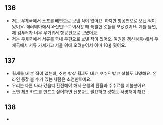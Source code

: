 ## 136
- 저는 우체국에서 소포를 배편으로 보낸 적이 없어요. 하지만 항공편으로 보낸 적이 있어요. 에러베마에서 와신턴으로 이사할 때 특별한 것들을 보냈었어요. 예를 들면, 제 컴푸터가 너무 무거워서 항공편으로 보냈어요.
- 저는 우체국에서 서류를 국내 우편으로 보낸 적이 있어요. 여권을 갱신 해야 해서 우체국에서 서류 가져가고 저울 위에 오려놓어서 아마 10불 줬어요.
## 137
* 월세를 내 본 적이 없는데, 소연 항상 월세도 내고 보수도 받고 성함도 서명해요. 온라인 통장 볼 수가 있는 사람은 소연만이예요.
* 우리는 다른 나라 갔을때 환전해야 해서 은행의 환율과 수수료를 지불했어요.
* 소연 체크 카드를 만드고 싶어하면  신분증도 필요하고 성함도 서명해야 해요.
## 138
* 